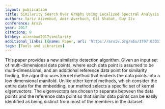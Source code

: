 ```yaml
---
layout: publication
title: Similarity Search Over Graphs Using Localized Spectral Analysis
authors: Yariv Aizenbud, Amir Averbuch, Gil Shabat, Guy Ziv
conference: Arxiv
year: 2017
citations: 0
bibkey: aizenbud2017similarity
additional_links: [{name: Paper, url: 'https://arxiv.org/abs/1707.03311'}]
tags: [Tools and Libraries]
---
```

This paper provides a new similarity detection algorithm. Given an input set
of multi-dimensional data points, where each data point is assumed to be
multi-dimensional, and an additional reference data point for similarity
finding, the algorithm uses kernel method that embeds the data points into a
low dimensional manifold. Unlike other kernel methods, which consider the
entire data for the embedding, our method selects a specific set of kernel
eigenvectors. The eigenvectors are chosen to separate between the data points
and the reference data point so that similar data points can be easily
identified as being distinct from most of the members in the dataset.